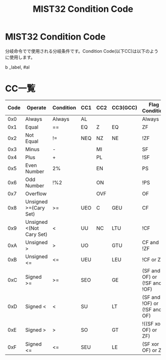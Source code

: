 ﻿---
layout: default
title: MIST32 Condition Code
---
MIST32 Condition Code
==========
分岐命令でで使用される分岐条件です。Condition Code(以下CC)は以下のように使用します。


b  _label, #al


CC一覧
====

|Code|Operate|Condition|CC1|CC2|CC3(GCC)|Flag Condition|
|--------|--------|--------|--------|--------|--------|--------|
|0x0|Always|Always|AL|　| |Always|
|0x1|Equal|==|EQ|Z| EQ|ZF|
|0x2|Not Equal|!=|NEQ|NZ|NE|!ZF|
|0x3|Minus|-|　|MI|  |SF|
|0x4|Plus|+|　|PL|  |!SF|
|0x5|Even Number|2%|　|EN|  |PS|
|0x6|Odd Number|!%2|　|ON|  |!PS|
|0x7|Overflow|　|　|OVF|  |OF|
|0x8|Unsigned >=(Cary Set)|>=|UEO|C|GEU|CF|
|0x9|Unsigned <(Not Cary Set)|<|UU|NC|LTU|!CF|
|0xA|Unsigned >|>|UO|　|GTU|CF and !ZF|
|0xB|Unsigned <=|<=|UEU|　|LEU|!CF or ZF|
|0xC|Signed >=|>=|SEO|　|GE|(SF and OF) or (!SF and !OF)|
|0xD|Signed <|<|SU|　|LT|(SF and !OF) or (!SF and OF)|
|0xE|Signed >|>|SO|　|GT|!((SF xor OF) or ZF)|
|0xF|Signed <=|<=|SEU|  |LE|(SF xor OF) or ZF|


